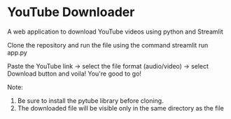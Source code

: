 # YouTube Downloader
A web application to download YouTube videos using python and Streamlit

Clone the repository and run the file using the command streamlit run app.py

Paste the YouTube link -> select the file format (audio/video) -> select Download button and voila! You're good to go!

Note:
1.  Be sure to install the pytube library before cloning.
2.  The downloaded file will be visible only in the same directory as the file
